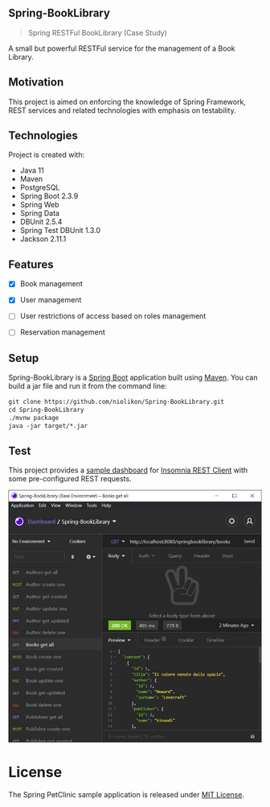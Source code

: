 ## Spring-BookLibrary
> Spring RESTFul BookLibrary (Case Study)

A small but powerful RESTFul service for the management of a Book Library.


## Motivation
This project is aimed on enforcing the knowledge of Spring Framework, REST services
and related technologies with emphasis on testability.


## Technologies
Project is created with:
* Java 11
* Maven
* PostgreSQL
* Spring Boot 2.3.9
* Spring Web
* Spring Data
* DBUnit 2.5.4
* Spring Test DBUnit 1.3.0
* Jackson 2.11.1


## Features
- [x] Book management
- [x] User management
- [ ] User restrictions of access based on roles management
- [ ] Reservation management


## Setup
Spring-BookLibrary is a [Spring Boot](https://spring.io/guides/gs/spring-boot) application built using [Maven](https://spring.io/guides/gs/maven/). You can build a jar file and run it from the command line:


```
git clone https://github.com/niolikon/Spring-BookLibrary.git
cd Spring-BookLibrary
./mvnw package
java -jar target/*.jar
```

## Test
This project provides a [sample dashboard](Spring-BootLibrary_Insomnia-Dashboard) for [Insomnia REST Client](https://insomnia.rest/)
with some pre-configured REST requests.

<img src="Spring-BootLibrary_Insomnia-Capture.jpg">

# License

The Spring PetClinic sample application is released under [MIT License](LICENSE).
